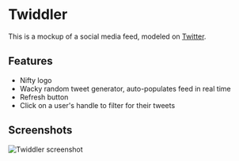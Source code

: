 # Twiddler

This is a mockup of a social media feed, modeled on [Twitter](http://www.twitter.com).

## Features

* Nifty logo
* Wacky random tweet generator, auto-populates feed in real time
* Refresh button
* Click on a user's handle to filter for their tweets

## Screenshots

![Twiddler screenshot](https://imgur.com/IepCsdI)
